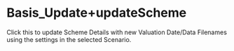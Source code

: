 # Basis_Update+updateScheme

Click this to update Scheme Details with new Valuation Date/Data
Filenames using the settings in the selected Scenario.
